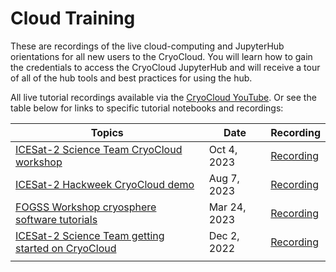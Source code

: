 # Cloud Training

These are recordings of the live cloud-computing and JupyterHub orientations for all new users to the CryoCloud. You will learn how to gain the credentials to access the CryoCloud JupyterHub and will receive a tour of all of the hub tools and best practices for using the hub.

All live tutorial recordings available via the [CryoCloud YouTube](https://www.youtube.com/@cryocloud6119). Or see the table below for links to specific tutorial notebooks and recordings:


| Topics | Date | Recording |
| ---  | --- | ---|
| [ICESat-2 Science Team CryoCloud workshop](https://bit.ly/44ScC1B) | Oct 4, 2023 | [Recording]()
| [ICESat-2 Hackweek CryoCloud demo](https://bit.ly/44ScC1B) | Aug 7, 2023 | [Recording](https://www.youtube.com/watch?v=ub86G53V12s)
| [FOGSS Workshop cryosphere software tutorials](https://doi.org/10.5281/zenodo.7812488) | Mar 24, 2023 | [Recording](https://youtu.be/WcZCVjSKTYo) |
| [ICESat-2 Science Team getting started on CryoCloud](https://doi.org/10.5281/zenodo.7474855) | Dec 2, 2022 | [Recording](https://youtu.be/QNrDlwiomgc) |
| |
